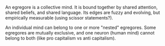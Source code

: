 An egregore is a collective mind. It is bound together by shared attention, shared beliefs, and shared language. Its edges are fuzzy and evolving, but empirically measurable (using scissor statements?).

An individual mind can belong to one or more "nested" egregores. Some egregores are mutually exclusive, and one neuron (human mind) cannot belong to both (like pro capitalism vs anti capitalism).